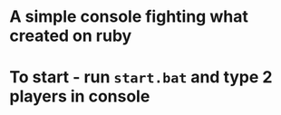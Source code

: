 # A simple console fighting what created on ruby
# To start - run `start.bat` and type 2 players in console
